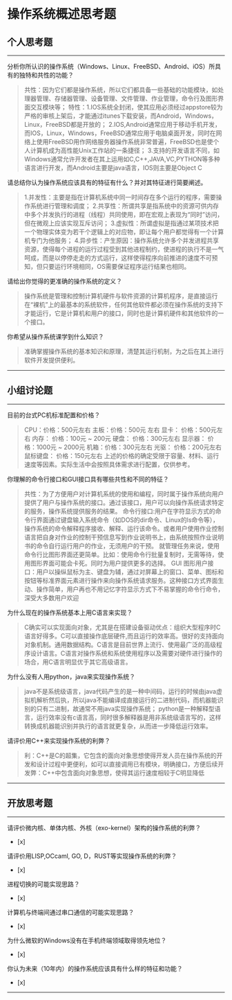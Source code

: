 # 操作系统概述思考题

## 个人思考题

---

分析你所认识的操作系统（Windows、Linux、FreeBSD、Android、iOS）所具有的独特和共性的功能？  

> 共性：因为它们都是操作系统，所以它们都具备一些基础的功能模块，如处理器管理、存储器管理、设备管理、文件管理、作业管理，命令行及图形界面交互模块等；
  特性：1.IOS系统全封闭，使其应用必须经过appstore较为严格的审核上架后，才能通过itunes下载安装，而Android，Windows，Linux，FreeBSD都是开放的；
  2.IOS,Android通常应用于移动手机开发，而IOS，Linux，Windows，FreeBSD通常应用于电脑桌面开发，同时在网络上使用FreeBSD用作网络服务器操作系统非常普遍，FreeBSD也是使个人计算机成为高性能Unix工作站的一条捷径；
  3.支持的开发语言不同，如Windows通常允许开发者在其上运用如C,C++,JAVA,VC,PYTHON等多种语言进行开发，而Android主要是java语言，IOS则主要是Object C
  
请总结你认为操作系统应该具有的特征有什么？并对其特征进行简要阐述。

> 1.并发性：主要是指在计算机系统中同一时间存在多个运行的程序，需要操作系统进行管理和调度；
  2.共享性：所谓共享是指系统中的资源可供内存中多个并发执行的进程（线程）共同使用，即在宏观上表现为“同时”访问，但在微观上应该实现互斥访问；
  3.虚拟性：所谓虚拟是指通过某项技术把一个物理实体变为若干个逻辑上的对应物，即让每个用户都觉得有一个计算机专门为他服务；
  4.异步性：产生原因：操作系统允许多个并发进程共享资源，使得每个进程的运行过程受到其他进程制约，使进程的执行不是一气呵成，而是以停停走走的方式运行，这样使得程序向前推进的速度不可预知，但只要运行环境相同，OS需要保证程序运行结果也相同。

请给出你觉得的更准确的操作系统的定义？

> 操作系统是管理和控制计算机硬件与软件资源的计算机程序，是直接运行在“裸机”上的最基本的系统软件，任何其他软件都必须在操作系统的支持下才能运行，它是计算机和用户的接口，同时也是计算机硬件和其他软件的一个接口。 

你希望从操作系统课学到什么知识？

>   准确掌握操作系统的基本知识和原理，清楚其运行机制，为之后在其上进行软件开发提供便利。

---

## 小组讨论题

---

目前的台式PC机标准配置和价格？

> CPU：价格：500元左右 
  主板：价格：500元 左右
  显卡： 价格：500元左右 
  内存： 价格：100元 ~ 200元 
  硬盘： 价格：300元左右 
  显示器： 价格：1000元 ~ 2000元
  机箱：价格：300元左右 
  光驱： 价格：200元左右
  鼠标键盘： 价格：150元左右
  上述的价格的确定受限于容量、材料、运行速度等因素。实际生活中会按照具体需求进行配置，仅供参考。


你理解的命令行接口和GUI接口具有哪些共性和不同的特征？

> 共性：为了方便用户对计算机系统的使用和编程，同时属于操作系统向用户提供了用户与操作系统的接口。通过该接口，用户可以向操作系统请求特定的服务，操作系统提供服务的结果。
  命令行接口:用户在字符显示方式的命令行界面通过键盘输入系统命令（如DOS的dir命令、Linux的ls命令等），操作系统的命令解释程序接收、解释、运行该命令。或者用户使用作业控制语言把自身对作业的控制干预信息写到作业说明书上，由系统按照作业说明书的命令自行运行用户的作业，无须用户的干预。
就管理任务来说，使用命令行比图形界面还更简单。比如：使用命令行批量复制时，无需等待，使用图形界面可能会卡死。同时为用户提供更多的选择。
  GUI 图形用户接口：用户以操纵鼠标为主、键盘为辅，通过对屏幕上的窗口、菜单、图标和按钮等标准界面元素进行操作来向操作系统请求服务。这种接口方式界面生动、操作简单，用户再也不用记忆字符显示方式下不易掌握的命令行命令，深受大多数用户欢迎


为什么现在的操作系统基本上用C语言来实现？

>  C确实可以实现面向对象，尤其是在搭建设备驱动优点：组织大型程序时C语言好得多。C可以直接操作底层硬件,而且运行的效率高。很好的支持面向对象机制。通用数据结构。C语言是目前世界上流行、使用最广泛的高级程序设计语言。C语言对操作系统和系统使用程序以及需要对硬件进行操作的场合，用C语言明显优于其它高级语言。

为什么没有人用python，java来实现操作系统？

>  java不是系统级语言，java代码产生的是一种中间码，运行的时候由java虚拟机解析然后执，所以java不能编译成直接运行的二进制代码，而机器能识别的只有二进制，故通常不用java实现操作系统；
  python是一种解释型语言，运行效率没有c语言高，同时很多解释器是用非系统级语言写的，这样转换成机器能识别并执行的语言就更复杂，从而进一步降低运行效率。

请评价用C++来实现操作系统的利弊？

> 利：C++是C的超集，它包含的面向对象思想使得开发人员在操作系统的开发和设计过程中更便利，如可以直接调用已有模块，明确接口，方便后续开发弊：C++中包含面向对象思想，使得其运行速度相较于C明显降低

---

## 开放思考题

---

请评价微内核、单体内核、外核（exo-kernel）架构的操作系统的利弊？
- [x]  

>  

请评价用LISP,OCcaml, GO, D，RUST等实现操作系统的利弊？
- [x]  

>  

进程切换的可能实现思路？
- [x]  

>  

计算机与终端间通过串口通信的可能实现思路？
- [x]  

>  

为什么微软的Windows没有在手机终端领域取得领先地位？
- [x]  

>  

你认为未来（10年内）的操作系统应该具有什么样的特征和功能？
- [x]  

>  

---

